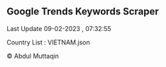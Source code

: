 

## Google Trends Keywords Scraper 
 
Last Update 09-02-2023 , 07:32:55

Country List :
VIETNAM.json



© Abdul Muttaqin 
